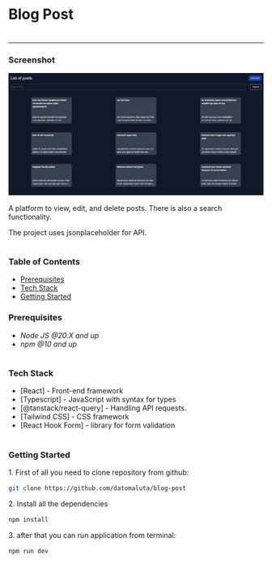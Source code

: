 <div style="display:flex; align-items: center">
  <h1 style="position:relative; top: -6px" >Blog Post</h1>
</div>

---

### Screenshot

![](./src/assets/images/app-screenshot.jpg)

A platform to view, edit, and delete posts. There is also a search functionality.

The project uses jsonplaceholder for API.

#

### Table of Contents

- [Prerequisites](#prerequisites)
- [Tech Stack](#tech-stack)
- [Getting Started](#getting-started)

### Prerequisites

- _Node JS @20.X and up_
- _npm @10 and up_

#

### Tech Stack

- [React] - Front-end framework
- [Typescript] - JavaScript with syntax for types
- [@tanstack/react-query] - Handling API requests.
- [Tailwind CSS] - CSS framework
- [React Hook Form] - library for form validation

#

### Getting Started

1\. First of all you need to clone repository from github:

```sh
git clone https://github.com/datomaluta/blog-post
```

2\. Install all the dependencies

```sh
npm install
```

3\. after that you can run application from terminal:

```sh
npm run dev
```

#
